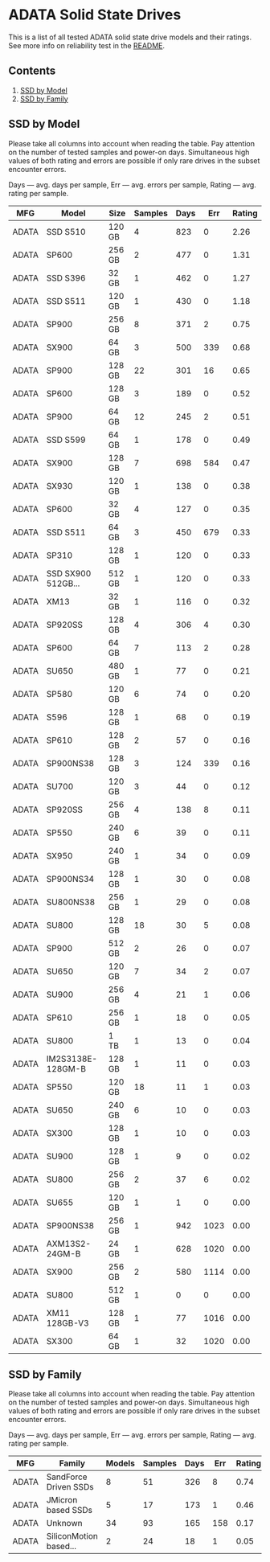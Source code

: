 ADATA Solid State Drives
========================

This is a list of all tested ADATA solid state drive models and their ratings. See
more info on reliability test in the [README](https://github.com/linuxhw/SMART).

Contents
--------

1. [ SSD by Model  ](#ssd-by-model)
2. [ SSD by Family ](#ssd-by-family)

SSD by Model
------------

Please take all columns into account when reading the table. Pay attention on the
number of tested samples and power-on days. Simultaneous high values of both rating
and errors are possible if only rare drives in the subset encounter errors.

Days   — avg. days per sample,
Err    — avg. errors per sample,
Rating — avg. rating per sample.

| MFG       | Model              | Size   | Samples | Days  | Err   | Rating |
|-----------|--------------------|--------|---------|-------|-------|--------|
| ADATA     | SSD S510           | 120 GB | 4       | 823   | 0     | 2.26   |
| ADATA     | SP600              | 256 GB | 2       | 477   | 0     | 1.31   |
| ADATA     | SSD S396           | 32 GB  | 1       | 462   | 0     | 1.27   |
| ADATA     | SSD S511           | 120 GB | 1       | 430   | 0     | 1.18   |
| ADATA     | SP900              | 256 GB | 8       | 371   | 2     | 0.75   |
| ADATA     | SX900              | 64 GB  | 3       | 500   | 339   | 0.68   |
| ADATA     | SP900              | 128 GB | 22      | 301   | 16    | 0.65   |
| ADATA     | SP600              | 128 GB | 3       | 189   | 0     | 0.52   |
| ADATA     | SP900              | 64 GB  | 12      | 245   | 2     | 0.51   |
| ADATA     | SSD S599           | 64 GB  | 1       | 178   | 0     | 0.49   |
| ADATA     | SX900              | 128 GB | 7       | 698   | 584   | 0.47   |
| ADATA     | SX930              | 120 GB | 1       | 138   | 0     | 0.38   |
| ADATA     | SP600              | 32 GB  | 4       | 127   | 0     | 0.35   |
| ADATA     | SSD S511           | 64 GB  | 3       | 450   | 679   | 0.33   |
| ADATA     | SP310              | 128 GB | 1       | 120   | 0     | 0.33   |
| ADATA     | SSD SX900 512GB... | 512 GB | 1       | 120   | 0     | 0.33   |
| ADATA     | XM13               | 32 GB  | 1       | 116   | 0     | 0.32   |
| ADATA     | SP920SS            | 128 GB | 4       | 306   | 4     | 0.30   |
| ADATA     | SP600              | 64 GB  | 7       | 113   | 2     | 0.28   |
| ADATA     | SU650              | 480 GB | 1       | 77    | 0     | 0.21   |
| ADATA     | SP580              | 120 GB | 6       | 74    | 0     | 0.20   |
| ADATA     | S596               | 128 GB | 1       | 68    | 0     | 0.19   |
| ADATA     | SP610              | 128 GB | 2       | 57    | 0     | 0.16   |
| ADATA     | SP900NS38          | 128 GB | 3       | 124   | 339   | 0.16   |
| ADATA     | SU700              | 120 GB | 3       | 44    | 0     | 0.12   |
| ADATA     | SP920SS            | 256 GB | 4       | 138   | 8     | 0.11   |
| ADATA     | SP550              | 240 GB | 6       | 39    | 0     | 0.11   |
| ADATA     | SX950              | 240 GB | 1       | 34    | 0     | 0.09   |
| ADATA     | SP900NS34          | 128 GB | 1       | 30    | 0     | 0.08   |
| ADATA     | SU800NS38          | 256 GB | 1       | 29    | 0     | 0.08   |
| ADATA     | SU800              | 128 GB | 18      | 30    | 5     | 0.08   |
| ADATA     | SP900              | 512 GB | 2       | 26    | 0     | 0.07   |
| ADATA     | SU650              | 120 GB | 7       | 34    | 2     | 0.07   |
| ADATA     | SU900              | 256 GB | 4       | 21    | 1     | 0.06   |
| ADATA     | SP610              | 256 GB | 1       | 18    | 0     | 0.05   |
| ADATA     | SU800              | 1 TB   | 1       | 13    | 0     | 0.04   |
| ADATA     | IM2S3138E-128GM-B  | 128 GB | 1       | 11    | 0     | 0.03   |
| ADATA     | SP550              | 120 GB | 18      | 11    | 1     | 0.03   |
| ADATA     | SU650              | 240 GB | 6       | 10    | 0     | 0.03   |
| ADATA     | SX300              | 128 GB | 1       | 10    | 0     | 0.03   |
| ADATA     | SU900              | 128 GB | 1       | 9     | 0     | 0.02   |
| ADATA     | SU800              | 256 GB | 2       | 37    | 6     | 0.02   |
| ADATA     | SU655              | 120 GB | 1       | 1     | 0     | 0.00   |
| ADATA     | SP900NS38          | 256 GB | 1       | 942   | 1023  | 0.00   |
| ADATA     | AXM13S2-24GM-B     | 24 GB  | 1       | 628   | 1020  | 0.00   |
| ADATA     | SX900              | 256 GB | 2       | 580   | 1114  | 0.00   |
| ADATA     | SU800              | 512 GB | 1       | 0     | 0     | 0.00   |
| ADATA     | XM11 128GB-V3      | 128 GB | 1       | 77    | 1016  | 0.00   |
| ADATA     | SX300              | 64 GB  | 1       | 32    | 1020  | 0.00   |

SSD by Family
-------------

Please take all columns into account when reading the table. Pay attention on the
number of tested samples and power-on days. Simultaneous high values of both rating
and errors are possible if only rare drives in the subset encounter errors.

Days   — avg. days per sample,
Err    — avg. errors per sample,
Rating — avg. rating per sample.

| MFG       | Family                 | Models | Samples | Days  | Err   | Rating |
|-----------|------------------------|--------|---------|-------|-------|--------|
| ADATA     | SandForce Driven SSDs  | 8      | 51      | 326   | 8     | 0.74   |
| ADATA     | JMicron based SSDs     | 5      | 17      | 173   | 1     | 0.46   |
| ADATA     | Unknown                | 34     | 93      | 165   | 158   | 0.17   |
| ADATA     | SiliconMotion based... | 2      | 24      | 18    | 1     | 0.05   |
